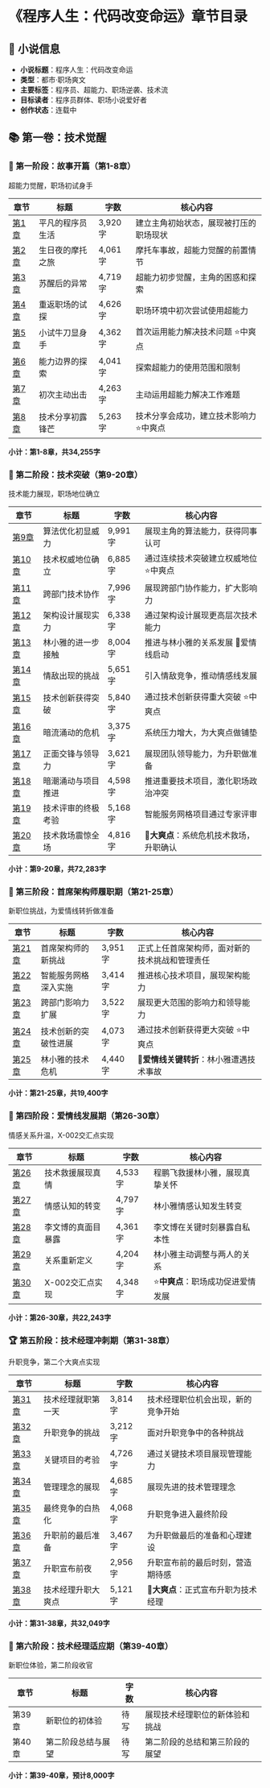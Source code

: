 # 《程序人生：代码改变命运》章节目录

## 📖 小说信息
- **小说标题**：程序人生：代码改变命运
- **类型**：都市·职场爽文
- **主要标签**：程序员、超能力、职场逆袭、技术流
- **目标读者**：程序员群体、职场小说爱好者
- **创作状态**：连载中

## 📚 第一卷：技术觉醒

### 🚀 第一阶段：故事开篇（第1-8章）
超能力觉醒，职场初试身手

| 章节 | 标题 | 字数 | 核心内容 |
|------|------|------|----------|
| [第1章](volume1/chapter-001.md) | 平凡的程序员生活 | 3,920字 | 建立主角初始状态，展现被打压的职场现状 |
| [第2章](volume1/chapter-002.md) | 生日夜的摩托之旅 | 4,061字 | 摩托车事故，超能力觉醒的前置情节 |
| [第3章](volume1/chapter-003.md) | 苏醒后的异常 | 4,719字 | 超能力初步觉醒，主角的困惑和探索 |
| [第4章](volume1/chapter-004.md) | 重返职场的试探 | 4,626字 | 职场环境中初次尝试使用超能力 |
| [第5章](volume1/chapter-005.md) | 小试牛刀显身手 | 4,362字 | 首次运用能力解决技术问题 ⭐中爽点 |
| [第6章](volume1/chapter-006.md) | 能力边界的探索 | 4,041字 | 探索超能力的使用范围和限制 |
| [第7章](volume1/chapter-007.md) | 初次主动出击 | 4,263字 | 主动运用超能力解决工作难题 |
| [第8章](volume1/chapter-008.md) | 技术分享初露锋芒 | 5,263字 | 技术分享会成功，建立技术影响力 ⭐中爽点 |

**小计：第1-8章，共34,255字**

### 🎯 第二阶段：技术突破（第9-20章）
技术能力展现，职场地位确立

| 章节 | 标题 | 字数 | 核心内容 |
|------|------|------|----------|
| [第9章](volume1/chapter-009.md) | 算法优化初显威力 | 9,991字 | 展现主角的算法能力，获得同事认可 |
| [第10章](volume1/chapter-010.md) | 技术权威地位确立 | 6,885字 | 通过连续技术突破建立权威地位 ⭐中爽点 |
| [第11章](volume1/chapter-011.md) | 跨部门技术协作 | 7,996字 | 展现跨部门协作能力，扩大影响力 |
| [第12章](volume1/chapter-012.md) | 架构设计展现实力 | 6,338字 | 通过架构设计展现更高层次技术能力 |
| [第13章](volume1/chapter-013.md) | 林小雅的进一步接触 | 8,004字 | 推进与林小雅的关系发展 💝爱情线启动 |
| [第14章](volume1/chapter-014.md) | 情敌出现的挑战 | 5,651字 | 引入情敌竞争，推动情感线发展 |
| [第15章](volume1/chapter-015.md) | 技术创新获得突破 | 5,840字 | 通过技术创新获得重大突破 ⭐中爽点 |
| [第16章](volume1/chapter-016.md) | 暗流涌动的危机 | 3,375字 | 系统压力增大，为大爽点做铺垫 |
| [第17章](volume1/chapter-017.md) | 正面交锋与领导力 | 3,621字 | 展现团队领导能力，为升职做准备 |
| [第18章](volume1/chapter-018.md) | 暗潮涌动与项目推进 | 4,598字 | 推进重要技术项目，激化职场政治冲突 |
| [第19章](volume1/chapter-019.md) | 技术评审的终极考验 | 5,168字 | 智能服务网格项目通过专家评审 |
| [第20章](volume1/chapter-020.md) | 技术救场震惊全场 | 4,816字 | 🌟**大爽点**：系统危机技术救场，升职确认 |

**小计：第9-20章，共72,283字**

### 🚀 第三阶段：首席架构师履职期（第21-25章）
新职位挑战，为爱情线转折做准备

| 章节 | 标题 | 字数 | 核心内容 |
|------|------|------|----------|
| [第21章](volume1/chapter-021.md) | 首席架构师的新挑战 | 3,951字 | 正式上任首席架构师，面对新的技术挑战和管理责任 |
| [第22章](volume1/chapter-022.md) | 智能服务网格深入实施 | 3,414字 | 推进核心技术项目，展现架构能力 |
| [第23章](volume1/chapter-023.md) | 跨部门影响力扩展 | 3,522字 | 展现更大范围的影响力和领导能力 |
| [第24章](volume1/chapter-024.md) | 技术创新的突破性进展 | 4,073字 | 通过技术创新获得更大突破 ⭐中爽点 |
| [第25章](volume1/chapter-025.md) | 林小雅的技术危机 | 4,440字 | 💝**爱情线关键转折**：林小雅遭遇技术事故 |

**小计：第21-25章，共19,400字**

### 💝 第四阶段：爱情线发展期（第26-30章）
情感关系升温，X-002交汇点实现

| 章节 | 标题 | 字数 | 核心内容 |
|------|------|------|----------|
| [第26章](volume1/chapter-026.md) | 技术救援展现真情 | 4,533字 | 程鹏飞救援林小雅，展现真挚关怀 |
| [第27章](volume1/chapter-027.md) | 情感认知的转变 | 4,797字 | 林小雅情感认知发生转变 |
| [第28章](volume1/chapter-028.md) | 李文博的真面目暴露 | 4,361字 | 李文博在关键时刻暴露自私本性 |
| [第29章](volume1/chapter-029.md) | 关系重新定义 | 4,204字 | 林小雅主动调整与两人的关系 |
| [第30章](volume1/chapter-030.md) | X-002交汇点实现 | 4,348字 | ⭐**中爽点**：职场成功促进爱情发展 |

**小计：第26-30章，共22,243字**

### 🏆 第五阶段：技术经理冲刺期（第31-38章）
升职竞争，第二个大爽点实现

| 章节 | 标题 | 字数 | 核心内容 |
|------|------|------|----------|
| [第31章](volume1/chapter-031.md) | 技术经理就职第一天 | 3,814字 | 技术经理职位机会出现，新的竞争开始 |
| [第32章](volume1/chapter-032.md) | 升职竞争的挑战 | 3,212字 | 面对升职竞争中的各种挑战 |
| [第33章](volume1/chapter-033.md) | 关键项目的考验 | 4,726字 | 通过关键技术项目展现管理能力 |
| [第34章](volume1/chapter-034.md) | 管理理念的展现 | 4,685字 | 展现先进的技术管理理念 |
| [第35章](volume1/chapter-035.md) | 最终竞争的白热化 | 4,068字 | 升职竞争进入最终阶段 |
| [第36章](volume1/chapter-036.md) | 升职前的最后准备 | 3,467字 | 为升职做最后的准备和心理建设 |
| [第37章](volume1/chapter-037.md) | 升职宣布前夜 | 2,956字 | 升职宣布前的最后时刻，营造期待感 |
| [第38章](volume1/chapter-038.md) | 技术经理升职大爽点 | 5,121字 | 🌟**大爽点**：正式宣布升职为技术经理 |

**小计：第31-38章，共32,049字**

### 🔄 第六阶段：技术经理适应期（第39-40章）
新职位体验，第二阶段收官

| 章节 | 标题 | 字数 | 核心内容 |
|------|------|------|----------|
| 第39章 | 新职位的初体验 | 待写 | 展现技术经理职位的新体验和挑战 |
| 第40章 | 第二阶段总结与展望 | 待写 | 第二阶段的总结和第三阶段的展望 |

**小计：第39-40章，预计8,000字**

